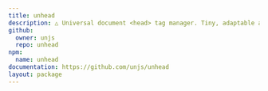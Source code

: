 ```yaml
---
title: unhead
description: △ Universal document <head> tag manager. Tiny, adaptable and full-featured.
github:
  owner: unjs
  repo: unhead
npm:
  name: unhead
documentation: https://github.com/unjs/unhead
layout: package
---
```

